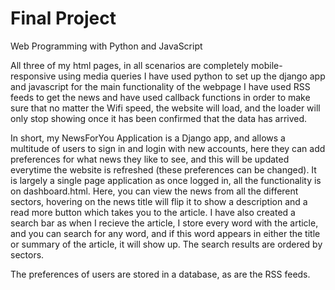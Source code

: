 # Final Project

Web Programming with Python and JavaScript

All three of my html pages, in all scenarios are completely mobile-responsive using media queries
I have used python to set up the django app and javascript for the main functionality of the webpage
I have used RSS feeds to get the news and have used callback functions in order to make sure that no matter the Wifi speed, the website will load, and the loader will only stop showing once it has been confirmed that the data has arrived.

In short, my NewsForYou Application is a Django app, and allows a multitude of users to sign in and login with new accounts, here they can add preferences for what news they like to see, and this will be updated everytime the website is refreshed (these preferences can be changed). It is largely a single page application as once logged in, all the functionality is on dashboard.html. Here, you can view the news from all the different sectors, hovering on the news title will flip it to show a description and a read more button which takes you to the article. I have also created a search bar as when I recieve the article, I store every word with the article, and you can search for any word, and if this word appears in either the title or summary of the article, it will show up. The search results are ordered by sectors.

The preferences of users are stored in a database, as are the RSS feeds.




